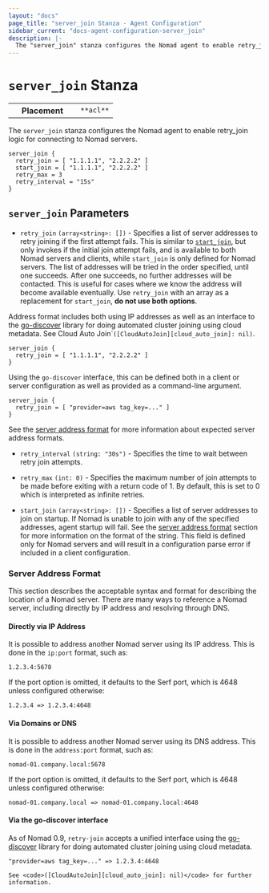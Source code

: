 ```yaml
---
layout: "docs"
page_title: "server_join Stanza - Agent Configuration"
sidebar_current: "docs-agent-configuration-server_join"
description: |-
  The "server_join" stanza configures the Nomad agent to enable retry_join logic for connecting to Nomad servers.
---
```


# `server_join` Stanza

<table class="table table-bordered table-striped">
  <tr>
    <th width="120">Placement</th>
    <td>
      <code>**acl**</code>
    </td>
  </tr>
</table>

The `server_join` stanza configures the Nomad agent to enable retry_join logic for connecting to Nomad servers.

```hcl
server_join {
  retry_join = [ "1.1.1.1", "2.2.2.2" ]
  start_join = [ "1.1.1.1", "2.2.2.2" ]
  retry_max = 3
  retry_interval = "15s"
}
```

## `server_join` Parameters

- `retry_join` `(array<string>: [])` - Specifies a list of server
  addresses to retry joining if the first attempt fails. This is similar to
  [`start_join`](#start_join), but only invokes if the initial join attempt
  fails, and is available to both Nomad servers and clients, while
  `start_join` is only defined for Nomad servers. The list of addresses will
  be tried in the order specified, until one succeeds. After one succeeds, no
  further addresses will be contacted. This is
  useful for cases where we know the address will become available eventually.
  Use `retry_join` with an array as a replacement for `start_join`, **do not use
  both options**.

Address format includes both using IP addresses as well as an interface to the
[go-discover](https://github.com/hashicorp/go-discover) library for doing
automated cluster joining using cloud metadata.
See Cloud Auto Join`<code>([CloudAutoJoin][cloud_auto_join]: nil)</code>.
```
server_join {
  retry_join = [ "1.1.1.1", "2.2.2.2" ]
}
```
Using the `go-discover` interface, this can be defined both in a client or
server configuration as well as provided as a command-line argument.
```
server_join {
  retry_join = [ "provider=aws tag_key=..." ]
}
```
See the [server address format](#server-address-format) for more information
about expected server address formats.

- `retry_interval` `(string: "30s")` - Specifies the time to wait between retry
  join attempts.

- `retry_max` `(int: 0)` - Specifies the maximum number of join attempts to be
  made before exiting with a return code of 1. By default, this is set to 0
  which is interpreted as infinite retries.

- `start_join` `(array<string>: [])` - Specifies a list of server addresses to
  join on startup. If Nomad is unable to join with any of the specified
  addresses, agent startup will fail. See the
  [server address format](#server-address-format) section for more information
  on the format of the string. This field is defined only for Nomad servers and
  will result in a configuration parse error if included in a client
  configuration.

### Server Address Format

This section describes the acceptable syntax and format for describing the
location of a Nomad server. There are many ways to reference a Nomad server,
including directly by IP address and resolving through DNS.

#### Directly via IP Address

It is possible to address another Nomad server using its IP address. This is
done in the `ip:port` format, such as:

```
1.2.3.4:5678
```

If the port option is omitted, it defaults to the Serf port, which is 4648
unless configured otherwise:

```
1.2.3.4 => 1.2.3.4:4648
```

#### Via Domains or DNS

It is possible to address another Nomad server using its DNS address. This is
done in the `address:port` format, such as:

```
nomad-01.company.local:5678
```

If the port option is omitted, it defaults to the Serf port, which is 4648
unless configured otherwise:

```
nomad-01.company.local => nomad-01.company.local:4648
```

#### Via the go-discover interface

As of Nomad 0.9, `retry-join` accepts a unified interface using the
[go-discover](https://github.com/hashicorp/go-discover) library for doing
automated cluster joining using cloud metadata.

```
"provider=aws tag_key=..." => 1.2.3.4:4648

See <code>([CloudAutoJoin][cloud_auto_join]: nil)</code> for further information.
```
